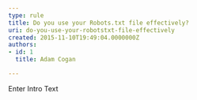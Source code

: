```yaml
---
type: rule
title: Do you use your Robots.txt file effectively?
uri: do-you-use-your-robotstxt-file-effectively
created: 2015-11-10T19:49:04.0000000Z
authors:
- id: 1
  title: Adam Cogan

---
```




<span class='intro'> Enter Intro Text </span>




